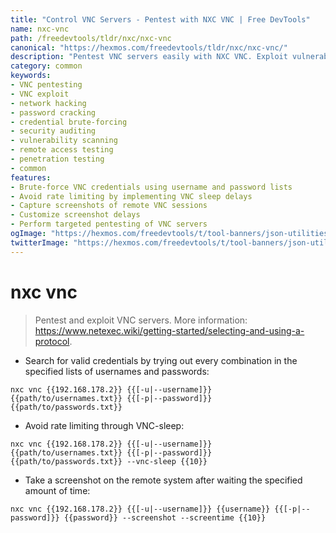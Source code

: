 ```yaml
---
title: "Control VNC Servers - Pentest with NXC VNC | Free DevTools"
name: nxc-vnc
path: /freedevtools/tldr/nxc/nxc-vnc
canonical: "https://hexmos.com/freedevtools/tldr/nxc/nxc-vnc/"
description: "Pentest VNC servers easily with NXC VNC. Exploit vulnerabilities and assess security using credential brute-forcing. Free online tool, no registration required."
category: common
keywords:
- VNC pentesting
- VNC exploit
- network hacking
- password cracking
- credential brute-forcing
- security auditing
- vulnerability scanning
- remote access testing
- penetration testing
- common
features:
- Brute-force VNC credentials using username and password lists
- Avoid rate limiting by implementing VNC sleep delays
- Capture screenshots of remote VNC sessions
- Customize screenshot delays
- Perform targeted pentesting of VNC servers
ogImage: "https://hexmos.com/freedevtools/t/tool-banners/json-utilities-banner.png"
twitterImage: "https://hexmos.com/freedevtools/t/tool-banners/json-utilities-banner.png"
---
```


# nxc vnc

> Pentest and exploit VNC servers.
> More information: <https://www.netexec.wiki/getting-started/selecting-and-using-a-protocol>.

- Search for valid credentials by trying out every combination in the specified lists of usernames and passwords:

`nxc vnc {{192.168.178.2}} {{[-u|--username]}} {{path/to/usernames.txt}} {{[-p|--password]}} {{path/to/passwords.txt}}`

- Avoid rate limiting through VNC-sleep:

`nxc vnc {{192.168.178.2}} {{[-u|--username]}} {{path/to/usernames.txt}} {{[-p|--password]}} {{path/to/passwords.txt}} --vnc-sleep {{10}}`

- Take a screenshot on the remote system after waiting the specified amount of time:

`nxc vnc {{192.168.178.2}} {{[-u|--username]}} {{username}} {{[-p|--password]}} {{password}} --screenshot --screentime {{10}}`
